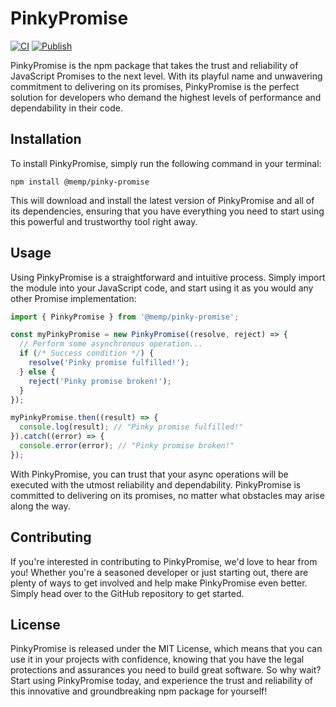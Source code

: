 # PinkyPromise

[![CI](https://github.com/maxphillipsdev/pinky-promise/actions/workflows/main.yml/badge.svg)](https://github.com/maxphillipsdev/pinky-promise/actions/workflows/main.yml)
[![Publish](https://github.com/maxphillipsdev/pinky-promise/actions/workflows/publish.yml/badge.svg)](https://github.com/maxphillipsdev/pinky-promise/actions/workflows/publish.yml)

PinkyPromise is the npm package that takes the trust and reliability of JavaScript Promises to the next level. With its playful name and unwavering commitment to delivering on its promises, PinkyPromise is the perfect solution for developers who demand the highest levels of performance and dependability in their code.

## Installation

To install PinkyPromise, simply run the following command in your terminal:

```
npm install @memp/pinky-promise
```

This will download and install the latest version of PinkyPromise and all of its dependencies, ensuring that you have everything you need to start using this powerful and trustworthy tool right away.

## Usage

Using PinkyPromise is a straightforward and intuitive process. Simply import the module into your JavaScript code, and start using it as you would any other Promise implementation:

```javascript
import { PinkyPromise } from '@memp/pinky-promise';

const myPinkyPromise = new PinkyPromise((resolve, reject) => {
  // Perform some asynchronous operation...
  if (/* Success condition */) {
    resolve('Pinky promise fulfilled!');
  } else {
    reject('Pinky promise broken!');
  }
});

myPinkyPromise.then((result) => {
  console.log(result); // "Pinky promise fulfilled!"
}).catch((error) => {
  console.error(error); // "Pinky promise broken!"
});
```

With PinkyPromise, you can trust that your async operations will be executed with the utmost reliability and dependability. PinkyPromise is committed to delivering on its promises, no matter what obstacles may arise along the way.

## Contributing

If you're interested in contributing to PinkyPromise, we'd love to hear from you! Whether you're a seasoned developer or just starting out, there are plenty of ways to get involved and help make PinkyPromise even better. Simply head over to the GitHub repository to get started.

## License

PinkyPromise is released under the MIT License, which means that you can use it in your projects with confidence, knowing that you have the legal protections and assurances you need to build great software. So why wait? Start using PinkyPromise today, and experience the trust and reliability of this innovative and groundbreaking npm package for yourself!
